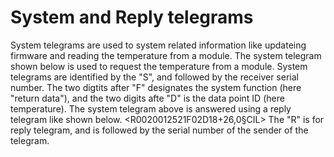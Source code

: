 # System and Reply telegrams
System telegrams are used to system related information like updateing firmware
and reading the temperature from a module.
The system telegram shown below is used to request the temperature from a module.
<S0020012521F02D18FN>
System telegrams are identified by the "S", and followed by the receiver serial number. The
two digtits after "F" designates the system function (here "return data"), and the two digits
afte "D" is the data point ID (here temperature).
The system telegram above is answered using a reply telegram like shown below.
<R0020012521F02D18+26,0§CIL>
The "R" is for reply telegram, and is followed by the serial number of the sender of the
telegram.